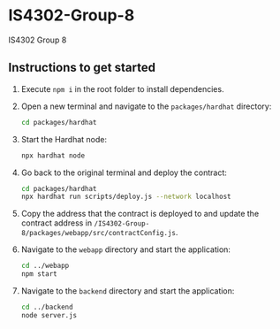  # IS4302-Group-8
IS4302 Group 8

## Instructions to get started

1. Execute `npm i` in the root folder to install dependencies.

2. Open a new terminal and navigate to the `packages/hardhat` directory:
    ```bash
    cd packages/hardhat
    ```

3. Start the Hardhat node:
    ```bash
    npx hardhat node
    ```

4. Go back to the original terminal and deploy the contract:
    ```bash
    cd packages/hardhat
    npx hardhat run scripts/deploy.js --network localhost
    ```

5. Copy the address that the contract is deployed to and update the contract address in `/IS4302-Group-8/packages/webapp/src/contractConfig.js`.

6. Navigate to the `webapp` directory and start the application:
    ```bash
    cd ../webapp
    npm start
    ```
7. Navigate to the `backend` directory and start the application:
    ```bash
    cd ../backend
    node server.js
    ```